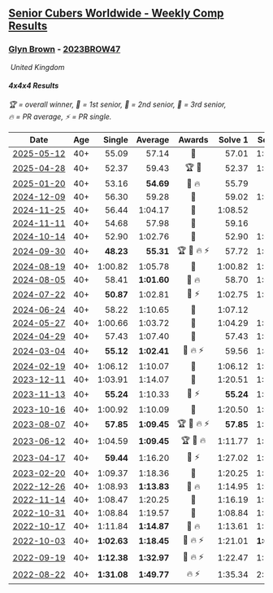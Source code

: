 <style>table {white-space: nowrap;}</style>
<link rel="stylesheet" type="text/css" href="/scw-comp/css/flags.css" />

## [Senior Cubers Worldwide - Weekly Comp Results](/scw-comp/results/)
### [Glyn Brown](README.md) - [2023BROW47](https://www.worldcubeassociation.org/persons/2023BROW47?event=444)

<i class="flag flag-GB" />&nbsp;United Kingdom

#### 4x4x4 Results

<span style="white-space: nowrap;">🏆 = overall winner</span>, <span style="white-space: nowrap;">🥇 = 1st senior</span>, <span style="white-space: nowrap;">🥈 = 2nd senior</span>, <span style="white-space: nowrap;">🥉 = 3rd senior</span>, <span style="white-space: nowrap;">🔥 = PR average</span>, <span style="white-space: nowrap;">⚡ = PR single</span>.

| Date | Age | Single | Average | Awards | Solve 1 | Solve 2 | Solve 3 | Solve 4 | Solve 5 | Video |
| :--: | :--: | --: | --: | :--: | --: | --: | --: | --: | --: | :-- |
| [2025-05-12](../../results/2025-05-12/444.md) | 40+ | 55.09 | 57.14 | 🥈 | 57.01 | 1:02.93 | 55.09 | 56.37 | 58.05 | [Desktop](https://www.facebook.com/events/1048583683851881/permalink/1055817919795124) / [Mobile](https://m.facebook.com/events/1048583683851881?view=permalink&id=1055817919795124) |
| [2025-04-28](../../results/2025-04-28/444.md) | 40+ | 52.37 | 59.43 | 🏆 🥇 | 52.37 | 1:02.55 | 55.52 | 1:02.84 | 1:00.23 | [Desktop](https://www.facebook.com/events/1377117046816998/permalink/1386768369185199) / [Mobile](https://m.facebook.com/events/1377117046816998?view=permalink&id=1386768369185199) |
| [2025-01-20](../../results/2025-01-20/444.md) | 40+ | 53.16 | **54.69** | 🥇 🔥 | 55.79 | 54.06 | 53.16 | 1:00.99 | 54.21 | [Desktop](https://www.facebook.com/events/963859128590696/permalink/971258027850806) / [Mobile](https://m.facebook.com/events/963859128590696?view=permalink&id=971258027850806) |
| [2024-12-09](../../results/2024-12-09/444.md) | 40+ | 56.30 | 59.28 | 🥈 | 59.02 | 1:01.13 | 56.30 | 57.70 | 1:07.25 | [Desktop](https://www.facebook.com/events/1632089064354736/permalink/1641185026778473) / [Mobile](https://m.facebook.com/events/1632089064354736?view=permalink&id=1641185026778473) |
| [2024-11-25](../../results/2024-11-25/444.md) | 40+ | 56.44 | 1:04.17 | 🥉 | 1:08.52 | 56.44 | 1:01.84 | 1:06.17 | 1:04.50 | [Desktop](https://www.facebook.com/events/568276315811932/permalink/570195822286648) / [Mobile](https://m.facebook.com/events/568276315811932?view=permalink&id=570195822286648) |
| [2024-11-11](../../results/2024-11-11/444.md) | 40+ | 54.68 | 57.98 | 🥈 | 59.16 | 59.78 | 56.35 | 58.43 | 54.68 | [Desktop](https://www.facebook.com/events/456459500381444/permalink/465047176189343) / [Mobile](https://m.facebook.com/events/456459500381444?view=permalink&id=465047176189343) |
| [2024-10-14](../../results/2024-10-14/444.md) | 40+ | 52.90 | 1:02.76 | 🥉 | 52.90 | 1:05.60 | 57.46 | 1:05.23 | 1:09.01 | [Desktop](https://www.facebook.com/events/1556569994978787/permalink/1563516060950847) / [Mobile](https://m.facebook.com/events/1556569994978787?view=permalink&id=1563516060950847) |
| [2024-09-30](../../results/2024-09-30/444.md) | 40+ | **48.23** | **55.31** | 🏆 🥇 🔥 ⚡ | 57.72 | 1:01.91 | 52.32 | 55.89 | **48.23** | [Desktop](https://www.facebook.com/events/1448319499191380/permalink/1452391492117514) / [Mobile](https://m.facebook.com/events/1448319499191380?view=permalink&id=1452391492117514) |
| [2024-08-19](../../results/2024-08-19/444.md) | 40+ | 1:00.82 | 1:05.78 | 🥉 | 1:00.82 | 1:18.04 | 1:07.40 | 1:05.44 | 1:04.49 | [Desktop](https://www.facebook.com/events/969856414942868/permalink/978930660702110) / [Mobile](https://m.facebook.com/events/969856414942868?view=permalink&id=978930660702110) |
| [2024-08-05](../../results/2024-08-05/444.md) | 40+ | 58.41 | **1:01.60** | 🥉 🔥 | 58.70 | 1:09.33 | 1:04.69 | 58.41 | 1:01.41 | [Desktop](https://www.facebook.com/events/843031524469348/permalink/848384120600755) / [Mobile](https://m.facebook.com/events/843031524469348?view=permalink&id=848384120600755) |
| [2024-07-22](../../results/2024-07-22/444.md) | 40+ | **50.87** | 1:02.81 | 🥉 ⚡ | 1:02.75 | 1:01.66 | 1:04.03 | 1:05.93 | **50.87** | [Desktop](https://www.facebook.com/events/785148847162745/permalink/791128823231414) / [Mobile](https://m.facebook.com/events/785148847162745?view=permalink&id=791128823231414) |
| [2024-06-24](../../results/2024-06-24/444.md) | 40+ | 58.22 | 1:10.65 | 🥈 | 1:07.12 | 58.22 | 1:14.18 | 1:15.36 | 1:10.65 | [Desktop](https://www.facebook.com/events/500485402410682/permalink/504419485350607) / [Mobile](https://m.facebook.com/events/500485402410682?view=permalink&id=504419485350607) |
| [2024-05-27](../../results/2024-05-27/444.md) | 40+ | 1:00.66 | 1:03.72 | 🥈 | 1:04.29 | 1:02.82 | 1:04.05 | 1:00.66 | 1:11.75 | [Desktop](https://www.facebook.com/events/476090921456450/permalink/481792920886250) / [Mobile](https://m.facebook.com/events/476090921456450?view=permalink&id=481792920886250) |
| [2024-04-29](../../results/2024-04-29/444.md) | 40+ | 57.43 | 1:07.40 | 🥈 | 57.43 | 1:02.81 | 1:14.82 | 1:13.95 | 1:05.45 | [Desktop](https://www.facebook.com/events/457727373442774/permalink/466551969226981) / [Mobile](https://m.facebook.com/events/457727373442774?view=permalink&id=466551969226981) |
| [2024-03-04](../../results/2024-03-04/444.md) | 40+ | **55.12** | **1:02.41** | 🥉 🔥 ⚡ | 59.56 | 1:48.62 | 1:01.84 | 1:05.84 | **55.12** | [Desktop](https://www.facebook.com/events/3564311457163699/permalink/3571174099810768) / [Mobile](https://m.facebook.com/events/3564311457163699?view=permalink&id=3571174099810768) |
| [2024-02-19](../../results/2024-02-19/444.md) | 40+ | 1:06.12 | 1:10.07 | 🥉 | 1:06.12 | 1:07.36 | 1:10.88 | 1:11.96 | 1:14.47 | [Desktop](https://www.facebook.com/events/937364477878870/permalink/940444557570862) / [Mobile](https://m.facebook.com/events/937364477878870?view=permalink&id=940444557570862) |
| [2023-12-11](../../results/2023-12-11/444.md) | 40+ | 1:03.91 | 1:14.07 | 🥈 | 1:20.51 | 1:15.57 | 1:34.90 | 1:06.12 | 1:03.91 | [Desktop](https://www.facebook.com/events/101679999707522/permalink/106786279196894) / [Mobile](https://m.facebook.com/events/101679999707522?view=permalink&id=106786279196894) |
| [2023-11-13](../../results/2023-11-13/444.md) | 40+ | **55.24** | 1:10.33 | 🥈 ⚡ | **55.24** | 1:09.26 | 1:15.26 | 1:06.48 | 1:15.36 | [Desktop](https://www.facebook.com/events/1374628593479428/permalink/1380187526256868) / [Mobile](https://m.facebook.com/events/1374628593479428?view=permalink&id=1380187526256868) |
| [2023-10-16](../../results/2023-10-16/444.md) | 40+ | 1:00.92 | 1:10.09 | 🥈 | 1:20.50 | 1:00.92 | 1:11.18 | 1:08.31 | 1:10.79 | [Desktop](https://www.facebook.com/events/754076313399498/permalink/763122589161537) / [Mobile](https://m.facebook.com/events/754076313399498?view=permalink&id=763122589161537) |
| [2023-08-07](../../results/2023-08-07/444.md) | 40+ | **57.85** | **1:09.45** | 🏆 🥇 🔥 ⚡ | **57.85** | 1:10.38 | 1:05.97 | 1:15.24 | 1:12.01 | [Desktop](https://www.facebook.com/events/310216218066087/permalink/316966314057744) / [Mobile](https://m.facebook.com/events/310216218066087?view=permalink&id=316966314057744) |
| [2023-06-12](../../results/2023-06-12/444.md) | 40+ | 1:04.59 | **1:09.45** | 🏆 🥇 🔥 | 1:11.77 | 1:10.43 | 1:29.28 | 1:06.15 | 1:04.59 | [Desktop](https://www.facebook.com/events/575948201291091/permalink/580983290787582) / [Mobile](https://m.facebook.com/events/575948201291091?view=permalink&id=580983290787582) |
| [2023-04-17](../../results/2023-04-17/444.md) | 40+ | **59.44** | 1:16.20 | 🥉 ⚡ | 1:27.02 | 1:17.14 | 1:38.36 | 1:04.45 | **59.44** | [Desktop](https://www.facebook.com/events/175752445390498/permalink/182308381401571) / [Mobile](https://m.facebook.com/events/175752445390498?view=permalink&id=182308381401571) |
| [2023-02-20](../../results/2023-02-20/444.md) | 40+ | 1:09.37 | 1:18.36 | 🥉 | 1:20.25 | 1:22.39 | 1:12.45 | DNF | 1:09.37 | [Desktop](https://www.facebook.com/events/751205503064846/permalink/758388002346596) / [Mobile](https://m.facebook.com/events/751205503064846?view=permalink&id=758388002346596) |
| [2022-12-26](../../results/2022-12-26/444.md) | 40+ | 1:08.93 | **1:13.83** | 🥉 🔥 | 1:14.95 | 1:08.93 | 1:14.22 | 1:12.33 | 1:16.21 | [Desktop](https://www.facebook.com/events/699260168471197/permalink/708451020885445) / [Mobile](https://m.facebook.com/events/699260168471197?view=permalink&id=708451020885445) |
| [2022-11-14](../../results/2022-11-14/444.md) | 40+ | 1:08.47 | 1:20.25 | 🥈 | 1:16.19 | 1:11.88 | 1:32.67 | DNF | 1:08.47 | [Desktop](https://www.facebook.com/events/823524585526773/permalink/833129031232995) / [Mobile](https://m.facebook.com/events/823524585526773?view=permalink&id=833129031232995) |
| [2022-10-31](../../results/2022-10-31/444.md) | 40+ | 1:08.84 | 1:19.57 | 🥉 | 1:08.84 | 1:09.09 | 1:29.99 | 1:26.29 | 1:23.32 | [Desktop](https://www.facebook.com/events/635474734791505/permalink/645199460485699) / [Mobile](https://m.facebook.com/events/635474734791505?view=permalink&id=645199460485699) |
| [2022-10-17](../../results/2022-10-17/444.md) | 40+ | 1:11.84 | **1:14.87** | 🥈 🔥 | 1:13.61 | 1:11.84 | 1:17.48 | 1:18.61 | 1:13.53 | [Desktop](https://www.facebook.com/events/5873184052742514/permalink/5898753493518903) / [Mobile](https://m.facebook.com/events/5873184052742514?view=permalink&id=5898753493518903) |
| [2022-10-03](../../results/2022-10-03/444.md) | 40+ | **1:02.63** | **1:18.45** | 🥈 🔥 ⚡ | 1:21.01 | **1:02.63** | 2:28.07 | 1:22.03 | 1:12.31 | [Desktop](https://www.facebook.com/events/815539682815599/permalink/825437268492507) / [Mobile](https://m.facebook.com/events/815539682815599?view=permalink&id=825437268492507) |
| [2022-09-19](../../results/2022-09-19/444.md) | 40+ | **1:12.38** | **1:32.97** | 🥉 🔥 ⚡ | 1:22.47 | 1:54.62 | 1:49.71 | 1:26.73 | **1:12.38** | [Desktop](https://www.facebook.com/events/450657513693488/permalink/456961563063083) / [Mobile](https://m.facebook.com/events/450657513693488?view=permalink&id=456961563063083) |
| [2022-08-22](../../results/2022-08-22/444.md) | 40+ | **1:31.08** | **1:49.77** | 🔥 ⚡ | 1:35.34 | 2:22.88 | **1:31.08** | DNS | DNS | [Desktop](https://www.facebook.com/events/542579854309231/permalink/551756003391616) / [Mobile](https://m.facebook.com/events/542579854309231?view=permalink&id=551756003391616) |


<!-- Global site tag (gtag.js) - Google Analytics -->
<script async src="https://www.googletagmanager.com/gtag/js?id=UA-86348435-3"></script>
<script>window.dataLayer = window.dataLayer || []; function gtag() {dataLayer.push(arguments);} gtag('js', new Date()); gtag('config', 'UA-86348435-3');</script>
